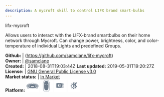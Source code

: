 ```yaml
---
description: A mycroft skill to control LIFX brand smart-bulbs
---
```

lifx-mycroft

Allows users to interact with the LIFX-brand smartbulbs on their home network through Mycroft. Can change power, brightness, color, and color-temperature of individual Lights and predefined Groups.

**Github:** | (https://github.com/samclane/lifx-mycroft)  
**Owner:** | [@samclane](https://github.com/samclane)  
**Created:** | 2018-08-31T19:03:44Z  **Last updated:** 2019-05-31T19:20:27Z  
**License:** | [GNU General Public License v3.0](https://api.github.com/licenses/gpl-3.0)  
**Market status:** | [In Market](https://market.mycroft.ai/skill/lifx-mycroft)  
**Platform:**   ![](.gitbook/assets/mark-1-icon.png)  ![](.gitbook/assets/mark-2-icon.png)  ![](.gitbook/assets/picroft-icon.png)  ![](.gitbook/assets/kde.png)   

